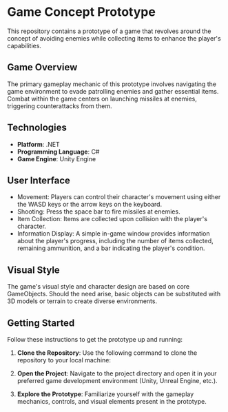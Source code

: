 # Game Concept Prototype

This repository contains a prototype of a game that revolves around the concept of avoiding enemies while collecting items to enhance the player's capabilities.

## Game Overview

The primary gameplay mechanic of this prototype involves navigating the game environment to evade patrolling enemies and gather essential items. Combat within the game centers on launching missiles at enemies, triggering counterattacks from them.

## Technologies

- **Platform**: .NET
- **Programming Language**: C#
- **Game Engine**: Unity Engine

## User Interface

- Movement: Players can control their character's movement using either the WASD keys or the arrow keys on the keyboard.
- Shooting: Press the space bar to fire missiles at enemies.
- Item Collection: Items are collected upon collision with the player's character.
- Information Display: A simple in-game window provides information about the player's progress, including the number of items collected, remaining ammunition, and a bar indicating the player's condition.

## Visual Style

The game's visual style and character design are based on core GameObjects. Should the need arise, basic objects can be substituted with 3D models or terrain to create diverse environments.

## Getting Started

Follow these instructions to get the prototype up and running:

1. **Clone the Repository**: Use the following command to clone the repository to your local machine:

2. **Open the Project**: Navigate to the project directory and open it in your preferred game development environment (Unity, Unreal Engine, etc.).

3. **Explore the Prototype**: Familiarize yourself with the gameplay mechanics, controls, and visual elements present in the prototype.
